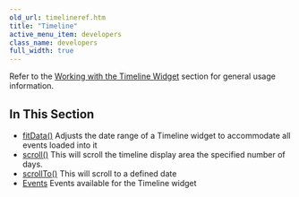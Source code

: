 ```yaml
---
old_url: timelineref.htm
title: "Timeline"
active_menu_item: developers
class_name: developers
full_width: true
---
```



Refer to the [Working with the Timeline Widget](/developers/documentation/product-guide/advanced-important-widgets/working-with-the-timeline-widget/) section for general usage information.

## In This Section

 - [fitData()](/developers/documentation/scripting-apis/client-api/widget-object-functions/timeline/fitdata)
    Adjusts the date range of a Timeline widget to accommodate all events loaded into it
 - [scroll()](/developers/documentation/scripting-apis/client-api/widget-object-functions/timeline/scroll)
    This will scroll the timeline display area the specified number of days.
 - [scrollTo()](/developers/documentation/scripting-apis/client-api/widget-object-functions/timeline/tlscrollto)
    This will scroll to a defined date
 - [Events](/developers/documentation/scripting-apis/client-api/widget-object-functions/timeline/eventstimeline)
    Events available for the Timeline widget
